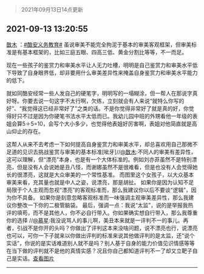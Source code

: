 > 2021年09月13日14点更新
<link rel="stylesheet" href="https://cdn.jsdelivr.net/gh/taotie6/sampleJSON@main/css/photo_show.css">
<meta name="referrer" content="no-referrer" />


 ## 2021-09-13 13:20:55 

 [㪚木](https://www.coolapk.com/feed/29954936?shareKey=NTQ1YWUwZjE3OWNkNjEzZWU5MDM~) ：<a class="feed-link-tag" href="/t/酷安义务教育?type=0">#酷安义务教育#</a> 虽说审美不能完全拘泥于基本的审美客观框架，但审美标准是有基本框架的，比如三庭五眼、四高三低、黄金分割比等等，不一而足。

现在一些孩子的鉴赏力和审美水平让人无力吐槽，明明是自己鉴赏力和审美水平低下导致了自身眼界低<!--break-->，却非要用什么审美差异性来掩盖自身鉴赏力和审美水平能力的低下。

就如同酷安经常一些人发自己的硬笔字，明明写的一塌糊涂，但一帮人在那说字真好呀。你要去说一句这字不太行啊，欠练，立刻就会有人来说“就特么你写的好”、“我觉得这已经非常好了”之类的话。不是你觉得非常好了就是真的好，你觉得好只不过是因为你硬笔书法水平太低而已。我幼儿园中班的外甥看他一年级的表姐会算5＋5=10，会写个大小多少，也觉得他表姐好厉害啊，表姐对他简直就是高山仰止的存在。

这帮人从来不去考虑一下如何提高自身鉴赏力和审美水平，却总喜欢用自己那微不足道的见识去挑战鉴赏与审美的基本标准[呲牙]//<a class="feed-link-uname" href="/u/㪚木">@㪚木</a>:不同人的审美有差异性，这可以理解，但“漂亮”本身，也是有一个大体标准的。例如刘亦菲虽然不是特别漂亮，但是没有人会说她是丑八怪，而谢娜虽然不是很难看，但是也没有人会觉得她长的很漂亮，这就是大众审美的一个常性基准。
而图里这个女孩子，以大众基本审美来看，充其量也就是中人之姿，说漂亮，那是胡扯。
如果你是因为认知不足局限于个人主观而忽视“漂亮”的客观标准而，那么我建议你以后不要谈“逻辑”，因为你不具备。
如果你是刻意忽略客观标准而一味强调主观审美差异性，那么我建议你整改一下你的二极管脑袋。
最后，强调一点：我说“太监”，说的是举报我热评的填苟，而不是其他人，你不必自行带入。你如果确实想自行带入，那么我尊重你的选择
//<a class="feed-link-uname" href="/u/慕星">@慕星</a>:我没说骂人的事儿啊，美丑本来就是一评判不一的事儿。再者，引战不是你开的头吗？你做出了评判这本来没啥问题，说不漂亮也行，说漂亮也可以，可你一下子就来以你做出评判的标准来说其他做评判的是太监，还“说个实话”，你说的是实话难道别人就不是吗？别人基于自身的能力价值见识情感等等在当下做的评判就不是他的真情实感？况且你自己都知道评判不一了却又立靶子自己是实话。<a class="feed-forward-pic" href="http://image.coolapk.com/feed/2021/0913/11/2139461_0bee8264_4142_8838@1080x1733.jpeg">查看图片</a> 

<div class="album">
</div>

 ------- 

